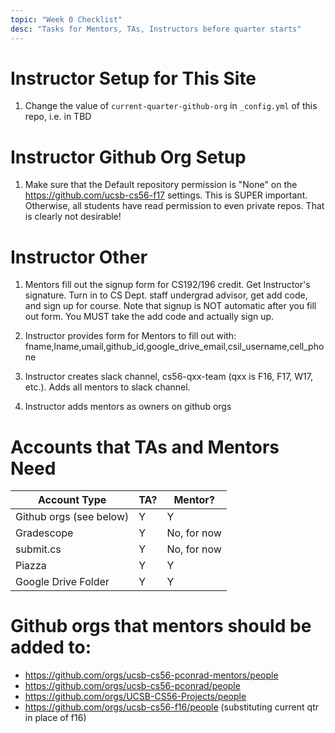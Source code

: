 ```yaml
---
topic: "Week 0 Checklist"
desc: "Tasks for Mentors, TAs, Instructors before quarter starts"
---
```


# Instructor Setup for This Site

1. Change the value of `current-quarter-github-org` in `_config.yml` of this repo, i.e. in TBD

# Instructor Github Org Setup

1. Make sure that the Default repository permission is "None" on the https://github.com/ucsb-cs56-f17 settings.  This is SUPER important.  Otherwise, all students have read permission to even private repos.  That is clearly not desirable!

#  Instructor Other

1.  Mentors fill out the signup form for CS192/196 credit.   Get Instructor's signature.  Turn in to CS Dept. staff undergrad advisor,
     get add code, and sign up for course.   Note that signup is NOT automatic after you fill out form.  You MUST take the add code
     and actually sign up.
     
2.  Instructor provides form for Mentors to fill out with: fname,lname,umail,github_id,google_drive_email,csil_username,cell_phone

3.  Instructor creates slack channel, cs56-qxx-team (qxx is F16, F17, W17, etc.).   Adds all mentors to slack channel.

4.   Instructor adds mentors as owners on github orgs


# Accounts that TAs and Mentors Need

| Account Type |  TA?   | Mentor?   |
|--------------|--------|-----------|
| Github orgs (see below) |  Y     |    Y      |
| Gradescope   |   Y     |   No, for now |
| submit.cs    |   Y     |  No, for now |
| Piazza       |   Y     |   Y    |
| Google Drive Folder | Y    |  Y    |



# Github orgs that mentors should be added to:

* <https://github.com/orgs/ucsb-cs56-pconrad-mentors/people>
* <https://github.com/orgs/ucsb-cs56-pconrad/people> 
* <https://github.com/orgs/UCSB-CS56-Projects/people> 
* <https://github.com/orgs/ucsb-cs56-f16/people> (substituting current qtr in place of f16)



